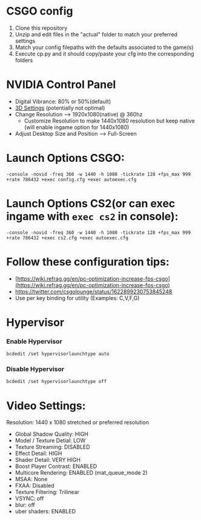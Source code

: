 # CSGO config
1. Clone this repository
2. Unzip and edit files in the "actual" folder to match your preferred settings
3. Match your config filepaths with the defaults associated to the game(s)
4. Execute cp.py and it should copy/paste your cfg into the corresponding folders

# NVIDIA Control Panel
* Digital Vibrance: 80% or 50%(default)
* [3D Settings](https://i.imgur.com/vs5EpQx.gif) (potentially not optimal)
* Change Resolution --> 1920x1080(native) @ 360hz
	* Customize Resolution to make 1440x1080 resolution but keep native (will enable ingame option for 1440x1080)
* Adjust Desktop Size and Position --> Full-Screen
# Launch Options CSGO: 
```
-console -novid -freq 360 -w 1440 -h 1080 -tickrate 128 +fps_max 999 +rate 786432 +exec config.cfg +exec autoexec.cfg 
```

# Launch Options CS2(or can exec ingame with `exec cs2` in console): 
```
-console -novid -freq 360 -w 1440 -h 1080 -tickrate 128 +fps_max 999 +rate 786432 +exec cs2.cfg +exec autoexec.cfg
```

# Follow these configuration tips:

* [https://wiki.refrag.gg/en/pc-optimization-increase-fps-csgo](https://wiki.refrag.gg/en/pc-optimization-increase-fps-csgo)
* https://twitter.com/csgolounge/status/1622899230753845248
* Use per key binding for utility (Examples: C,V,F,G)

# Hypervisor  
### Enable Hypervisor  
```
bcdedit /set hypervisorlaunchtype auto  
```

### Disable Hypervisor  
```
bcdedit /set hypervisorlaunchtype off  
```
  
# Video Settings:

Resolution: 1440 x 1080 stretched or preferred resolution

- Global Shadow Quality: HIGH
- Model / Texture Detial: LOW
- Texture Streaming: DISABLED
- Effect Detail: HIGH
- Shader Detail: VERY HIGH
- Boost Player Contrast: ENABLED
- Multicore Rendering: ENABLED (mat_queue_mode 2)
- MSAA: None
- FXAA: Disabled
- Texture Filtering: Trilinear
- VSYNC: off
- blur: off
- uber shaders: ENABLED
